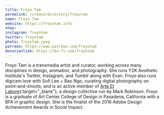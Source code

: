 ```yaml
---
title: Froyo Tam
permalink: /creatordirectory/froyotam
name: Froyo Tam
website: https://froyotam.info
shop:
instagram: froyotam
twitter: froyotam
photo: froyotam.jpeg
patreon: https://www.patreon.com/froyotam
donationlink: https://ko-fi.com/froyotam
---
```


Froyo Tam is a transmedia artist and curator, working across many disciplines in design, animation, and photography. She runs Y2K Aesthetic Institute's Twitter, Instagram, and Tumblr along with Evan. Froyo also runs digicam.love with Sofi Lee + Bao Ngo, curating digital photography on point-and-shoots, and is an active member of [Arte Et Labore](https://artelabore.online){:target="_blank"}, a design collective run by Mark Robinson. Froyo is a graduate of Art Center College of Design in Pasadena, California with a BFA in graphic design. She is the finalist of the 2016 Adobe Design Achievement Awards in Social Impact.